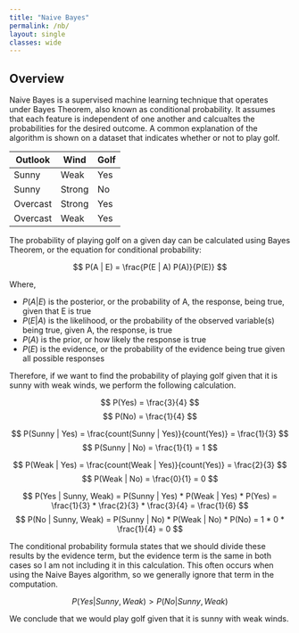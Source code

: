 ```yaml
---
title: "Naive Bayes"
permalink: /nb/
layout: single
classes: wide
---
```


## Overview 

Naive Bayes is a supervised machine learning technique that operates under Bayes Theorem, also known as conditional probability. It assumes that each feature is independent of one another and calcualtes the probabilities for the desired outcome. A common explanation of the algorithm is shown on a dataset that indicates whether or not to play golf. 

| Outlook  | Wind   | Golf | 
| -------- |------- | ---- | 
| Sunny    | Weak   | Yes  |
| Sunny    | Strong | No   |
| Overcast | Strong | Yes  |
| Overcast | Weak   | Yes  |

The probability of playing golf on a given day can be calculated using Bayes Theorem, or the equation for conditional probability: 

$$ P(A | E) = \frac{P(E | A) P(A)}{P(E)} $$

Where, 
- $P(A | E)$ is the posterior, or the probability of A, the response, being true, given that E is true
- $P(E | A)$ is the likelihood, or the probability of the observed variable(s) being true, given A, the response, is true
- $P(A)$ is the prior, or how likely the response is true
- $P(E)$ is the evidence, or the probability of the evidence being true given all possible responses

Therefore, if we want to find the probability of playing golf given that it is sunny with weak winds, we perform the following calculation.  

$$ P(Yes) = \frac{3}{4} $$
$$ P(No) = \frac{1}{4} $$

$$ P(Sunny | Yes) = \frac{count(Sunny | Yes)}{count(Yes)} = \frac{1}{3} $$
$$ P(Sunny | No) = \frac{1}{1} = 1 $$

$$ P(Weak | Yes) = \frac{count(Weak | Yes)}{count(Yes)} = \frac{2}{3} $$
$$ P(Weak | No) = \frac{0}{1} = 0 $$

$$ P(Yes | Sunny, Weak) = P(Sunny | Yes) * P(Weak | Yes) * P(Yes) = \frac{1}{3} * \frac{2}{3} * \frac{3}{4} = \frac{1}{6} $$
$$ P(No | Sunny, Weak) = P(Sunny | No) * P(Weak | No) * P(No) = 1 * 0 * \frac{1}{4} = 0 $$

The conditional probability formula states that we should divide these results by the evidence term, but the evidence term is the same in both cases so I am not including it in this calculation. This often occurs when using the Naive Bayes algorithm, so we generally ignore that term in the computation. 

$$ P(Yes | Sunny, Weak) > P(No | Sunny, Weak) $$

We conclude that we would play golf given that it is sunny with weak winds. 







